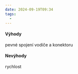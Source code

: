 ```yaml
---
date: 2024-09-19T09:34
tags:
  - 
---
```

#### Výhody
pevné spojení vodiče a konektoru
#### Nevýhody
rychlost
